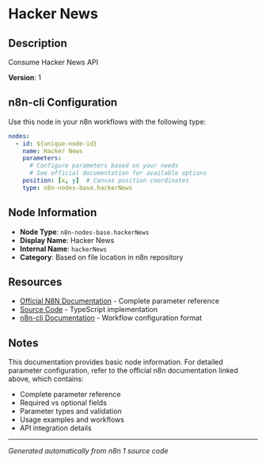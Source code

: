 # Hacker News

## Description

Consume Hacker News API

**Version**: 1

## n8n-cli Configuration

Use this node in your n8n workflows with the following type:

```yaml
nodes:
  - id: ${unique-node-id}
    name: Hacker News
    parameters:
      # Configure parameters based on your needs
      # See official documentation for available options
    position: [x, y]  # Canvas position coordinates
    type: n8n-nodes-base.hackerNews
```

## Node Information

- **Node Type**: `n8n-nodes-base.hackerNews`
- **Display Name**: Hacker News
- **Internal Name**: `hackerNews`
- **Category**: Based on file location in n8n repository

## Resources

- [Official N8N Documentation](https://docs.n8n.io/integrations/builtin/app-nodes/n8n-nodes-base.hackernews/) - Complete parameter reference
- [Source Code](https://github.com/n8n-io/n8n/blob/master/packages/nodes-base/nodes/HackerNews/HackerNews.node.ts) - TypeScript implementation
- [n8n-cli Documentation](https://github.com/edenreich/n8n-cli) - Workflow configuration format

## Notes

This documentation provides basic node information. For detailed parameter configuration, 
refer to the official n8n documentation linked above, which contains:

- Complete parameter reference
- Required vs optional fields
- Parameter types and validation
- Usage examples and workflows
- API integration details

---
*Generated automatically from n8n 1 source code*
